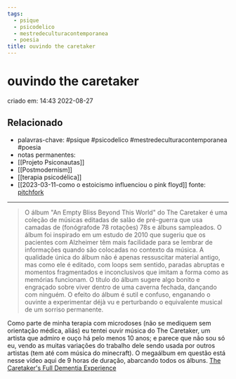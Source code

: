 ```yaml
---
tags:
  - psique
  - psicodelico
  - mestredeculturacontemporanea
  - poesia
title: ouvindo the caretaker
---
```


# ouvindo the caretaker

criado em: 14:43 2022-08-27

## Relacionado

- palavras-chave: #psique #psicodelico #mestredeculturacontemporanea #poesia 
- notas permanentes: 
- [[Projeto Psiconautas]]
- [[Postmodernism]]
- [[terapia psicodélica]]
- [[2023-03-11-como o estoicismo influenciou o pink floyd]]
fonte: [pitchfork](https://pitchfork.com/reviews/albums/15518-an-empty-bliss-beyond-this-world/)

---

>O álbum "An Empty Bliss Beyond This World" do The Caretaker é uma coleção de músicas editadas de salão de pré-guerra que usa camadas de (fonógrafode 78 rotações) 78s e álbuns sampleados. O álbum foi inspirado em um estudo de 2010 que sugeriu que os pacientes com Alzheimer têm mais facilidade para se lembrar de informações quando são colocadas no contexto da música. A qualidade única do álbum não é apenas ressuscitar material antigo, mas como ele é editado, com loops sem sentido, paradas abruptas e momentos fragmentados e inconclusivos que imitam a forma como as memórias funcionam. O título do álbum sugere algo bonito e engraçado sobre viver dentro de uma caverna fechada, dançando com ninguém. O efeito do álbum é sutil e confuso, enganando o ouvinte a experimentar déjà vu e perturbando o equivalente musical de um sorriso permanente.

Como parte de minha terapia com microdoses (não se mediquem sem orientação médica, aliás) eu tentei ouvir música do The Caretaker, um artista que admiro e ouço há pelo menos 10 anos; e parece que não sou só eu, vendo as muitas variações do trabalho dele sendo usada por outros artistas (tem até com música do minecraft). O megaálbum em questão está nesse vídeo aqui de 9 horas de duração, abarcando todos os álbuns. [The Caretaker's Full Dementia Experience](https://www.youtube.com/watch?v=T2IFZrEJ83U&t=11844s)
